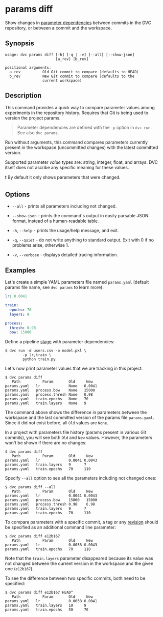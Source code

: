# params diff

Show changes in [parameter dependencies](/doc/command-reference/params) between
commits in the <abbr>DVC repository</abbr>, or between a commit and the
<abbr>workspace</abbr>.

## Synopsis

```usage
usage: dvc params diff [-h] [-q | -v] [--all] [--show-json]
                       [a_rev] [b_rev]

positional arguments:
  a_rev          Old Git commit to compare (defaults to HEAD)
  b_rev          New Git commit to compare (defaults to the
                 current workspace)
```

## Description

This command provides a quick way to compare parameter values among experiments
in the repository history. Requires that Git is being used to version the
project params.

> Parameter dependencies are defined with the `-p` option in `dvc run`. See also
> `dvc params`.

Run without arguments, this command compares parameters currently present in the
<abbr>workspace</abbr> (uncommitted changes) with the latest committed version.

Supported parameter _value_ types are: string, integer, float, and arrays. DVC
itself does not ascribe any specific meaning for these values.

❗ By default it only shows parameters that were changed.

## Options

- `--all` - prints all parameters including not changed.

- `--show-json` - prints the command's output in easily parsable JSON format,
  instead of a human-readable table.

- `-h`, `--help` - prints the usage/help message, and exit.

- `-q`, `--quiet` - do not write anything to standard output. Exit with 0 if no
  problems arise, otherwise 1.

- `-v`, `--verbose` - displays detailed tracing information.

## Examples

Let's create a simple YAML parameters file named `params.yaml` (default params
file name, see `dvc params` to learn more):

```yaml
lr: 0.0041

train:
  epochs: 70
  layers: 9

process:
  thresh: 0.98
  bow: 15000
```

Define a pipeline [stage](/doc/command-reference/run) with parameter
dependencies:

```dvc
$ dvc run -d users.csv -o model.pkl \
        -p lr,train \
        python train.py
```

Let's now print parameter values that we are tracking in this
<abbr>project</abbr>:

```dvc
$ dvc params diff
   Path          Param       Old     New
params.yaml   lr             None   0.0041
params.yaml   process.bow    None   15000
params.yaml   process.thresh None   0.98
params.yaml   train.epochs   None   70
params.yaml   train.layers   None   9
```

The command above shows the difference in parameters between the workspace and
the last committed version of the params file `params.yaml`. Since it did not
exist before, all `Old` values are `None`.

In a project with parameters file history (params present in various Git
commits), you will see both `Old` and `New` values. However, the parameters
won't be shown if there are no changes:

```dvc
$ dvc params diff
   Path          Param       Old     New
params.yaml   lr             0.0041 0.0043
params.yaml   train.layers   9      7
params.yaml   train.epochs   70     110
```

Specify `--all` option to see all the parameters including not changed ones:

```dvc
$ dvc params diff --all
   Path          Param       Old     New
params.yaml   lr             0.0041 0.0043
params.yaml   process.bow    15000   15000
params.yaml   process.thresh 0.98    0.98
params.yaml   train.layers   9      7
params.yaml   train.epochs   70     110
```

To compare parameters with a specific commit, a tag or any
[revision](https://git-scm.com/docs/revisions) should be specified as an
additional command line parameter:

```dvc
$ dvc params diff e12b167
   Path          Param       Old     New
params.yaml   lr             0.0038 0.0043
params.yaml   train.epochs   70     110
```

Note that the `train.layers` parameter disappeared because its value was not
changed between the current version in the workspace and the given one
(`e12b167`).

To see the difference between two specific commits, both need to be specified:

```dvc
$ dvc params diff e12b167 HEAD^
   Path          Param       Old     New
params.yaml   lr             0.0038 0.0041
params.yaml   train.layers   10     9
params.yaml   train.epochs   50     70
```
